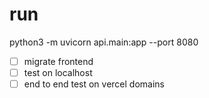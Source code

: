 # run

python3 -m uvicorn api.main:app --port 8080

- [ ] migrate frontend
- [ ] test on localhost
- [ ] end to end test on vercel domains
